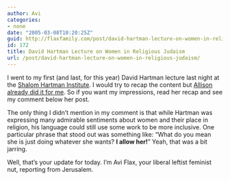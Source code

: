 ```yaml
---
author: Avi
categories:
- none
date: "2005-03-08T10:20:25Z"
guid: http://flaxfamily.com/post/david-hartman-lecture-on-women-in-religious-judaism/
id: 172
title: David Hartman Lecture on Women in Religious Judaism
url: /post/david-hartman-lecture-on-women-in-religious-judaism/
---
```

I went to my first (and last, for this year) David Hartman lecture last night at the [Shalom Hartman Institute](http://www.hartmaninstitute.com/). I would try to recap the content but [Allison already did it for me](http://allisonjulia.typepad.com/allis_nesiya/2005/03/what_david_hart.html). So if you want my impressions, read her recap and see my comment below her post.

The only thing I didn&#8217;t mention in my comment is that while Hartman was expressing many admirable sentiments about women and their place in religion, his language could still use some work to be more inclusive. One particular phrase that stood out was something like: &#8220;What do you mean she is just doing whatever she wants? **I allow her!**&#8221; Yeah, that was a bit jarring.

Well, that&#8217;s your update for today. I&#8217;m Avi Flax, your liberal leftist feminist nut, reporting from Jerusalem.